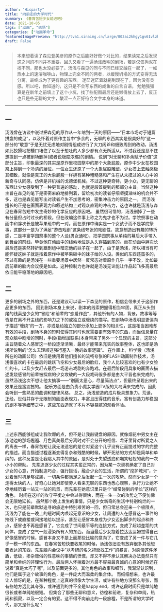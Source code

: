 ```yaml
---
author: "Hisparty"
title: "向前走的大学时代"
summary: 《春宵苦短少女前进吧》
date: 2021-10-05
tags: ["动画", "感悟"]
categories: ["动画革命"]
featuredImagePreview: "http://tva1.sinaimg.cn/large/003ai2khgy1gv61vlzhx6g60go09dq6b02.jpg"
draft: False
---
```


 >本来想着读了森见登美彦的原作之后能好好做个对比的，结果读完之后发现这之间的不同并不重要，回头又看了一遍汤浅政明的剧场，若是仅仅拘泥在找不同，那也太没必要了。汤浅与森见的同与不同已经交融在一起了，一如热水上的速溶咖啡山，物理上完全不同的两者，以缓慢坍塌的方式变得无法分离，最终成为了更有趣的东西。
 迷茫迷茫着就拖到现在了，因为没有灵感。所以吧，你知道的，这只是不会写东西的咸鱼的自言自语。
 勉勉强强算是在新年之前填上了这个小坑，找了些配图最后还是懒得放上去了，反正也只是些无聊的文字，酸涩一点正好符合文字本身的味道。

----------

## 一
 汤浅曾在访谈中说过把森见的原作从一年缩到一天的原因——“日本市场对于短篇拼盘的成见”，以及怀着对原作主旨中“多余的，无聊的东西其实是很美好的”这一部分的“敬意”于是无忧无虑地对剧情组成进行了大刀阔斧和细致周到的改动，汤浅如此狡猾地把槽口堵住了以至于想吐的人多少都有点无所适从，不过我还是忍不住想提到一点被剧场删掉(或者说极度浓缩)的剧情。
 说到“对无聊和多余赋予价值”这部分主旨，印象最深的其实是原作里校园祭中的那个大象屁股，原作中少女在校园祭上碰到一个冷清的展位，一位女生还原了一个大象屁股雕塑，少女摸上去触感极其细致，就像是真正的大象屁股一样拥有某种粗糙感和产生在从未摸过的人心中的新奇与认同感，仿佛是非机械的戈德堡机械。不过这种更奇特，更小众，更无聊的东西让少女感受到了一种更普遍的感动，也就是段首提到的那部分主旨。当然这种主旨在森见的笔下是密密麻麻地排列着，留给初次的读者仔细咂摸滋味的机会并不多，这也是森见能写出对读者产生不加思考的，密集冲击力的原因之一。
 而汤浅擅长的正是在画面表现力和叙述结构上对观众直观的冲击力，这也许就是汤浅与森见在春宵苦短中发生奇妙的化学反应的原因吧。
 虽然很可惜的，汤浅删掉了一些有分量但占时过长的桥段，但在改编这件事上称之为鬼才也不为过。学院祭事在动画中和胖次长是被苹果砸中的一对，而在原作中确实是一个女孩子而不是学院祭事，这部分一是为了满足“游击戏剧”这条线夸张的戏剧性，故意制造出有趣的转折感，二是丰富学园祭事的整个人设(男女通吃)，把学园祭事从单纯的幕后大手带入到舞台的前线，毕竟他在动画中的线索地位是从头穿插到尾的。而在动画中胖次长最后还是突然转折到跟剧组中暗恋他的妹子在一起了，由于是汤浅，所以相当有可能怀疑这妹子就是按着原作中被苹果砸中的妹子给的人设。类似的东西还蛮多的，不过有趣的是汤浅在一些重要场景中居然一反常态对着原作几乎一字不改，比如最后前辈的脑内会议便是如此。这种控制力也许就是汤浅无论能让作品起飞多高最后依旧能平稳落地的原因吧。

## 二  
 更多的剧场之外的东西，还是建议可以读一下森见的原作，相信会带来关于这部作品更多的东西。
 回到剧场本身上来说，剧本的线索把握得相当牢固，真正从头到尾的线索是少女的“冒险”和前辈的“恋爱作战”，其他所有的人物，背景，故事等等皆是在离不开主线的影响力之下的或独立或缠绕的描写。在剧场中汤浅明显更偏向于描述“缠绕”的一方，亦或是给独立的部分添加上更多的相关性，这是相当困难却有效的手段，剧场本身的短时使得其同时也就需要更有效率的东西，而当信息量在观众脑中剧增的同时，手段(指增加联系)本身带来了另外一个显现的主旨，这部分主旨随着众人感冒这一桥段逐渐清晰，最终才能带来充实的故事整体，这也即是汤浅所说到的“怎么去理顺这强行塞入一晚的故事逻辑”。
 在作画上，科学猴（汤浅所在的动画公司）依旧是使用着他们擅长的流畅夸张的FLASH动画制作技术，汤浅很喜欢的卡在最后的跳跃飞空和少女最后的脸红，我个人比较喜欢的也有少女脸红的卡，以及少女赶去最后一场游击戏剧的奔跑戏。在最后阶段用具象的画面去描述发烧感冒的前辈被探病的少女攻破的一大段戏码很多都是由大平晋也来完成的，虽然汤浅这次不想让他太搞事——“别画太恶心，尽量简洁点”，但最终呈现出来的效果还是蛮震撼的。
 配乐方面是由负责小魔女学园TV版的大岛满来完成的，因此会听到一些熟悉的曲调和旋律风格。
 总之，汤浅塑造的成片极具想象力。荒诞，正经，世俗并存于无限制的画面表现力，丰富且压得住的音乐，富有创造力却稳固的剧本等等细节之中，这些东西造就了本片不容易腻的观看体验。

## 三  
 上述东西能够组成让我吹爆的点，但不是让我敲键盘的原因。就像烟花中男女主在泳池边的那场邂逅、月色真美最后分离时对不会分开的相信、龙牙里背对所爱之人的离去一样，春宵苦短让我无法遗忘的是它对爱这个几乎没有正面提过的字的完整的描述。而当描述过程逐渐变得复杂和残酷的时候，解开死结的方式却是简单和单纯的。这种反差是让我陷入其中的原因，是对处于失望透底和嘲笑轻视的我的一次小小的帮助。
 先辈追逐少女的过程其实蛮正常的，因为某一次契机确定了自己对少女的心意，开始制造巧合，强行搭话，融合少女的生活，所谓的“挖护城河”，计划着当时机足够成熟，一切条件都满足之后发起一生一次的攻势。然而少女是一个走得太快的人，好奇心让她对即使旁人看来无聊的东西也悉心观察，执行力让她不停地经历着一站又一站的风景，而先辈在她意识里只是个“经常碰到的学长”这样的角色。
 时间在这样的攻守平衡之中会过得很快，而在一生一次的攻势之下便仿佛会无限地延长。
 虽然那个晚上发生的事情，只是少女新奇的生活中特别绚烂的一次，也只是前辈默默追寻的旅途中特别艰苦的一回，但日常总会迎来一个极限点。汤浅为了能在一晚上的短时间内唤起无意识的少女，让周遭的人在感冒这一事件的摧残下或直接或间接地给以提示，甚至让感冒本身成为少女迈出脚步的起点和终点，感冒也不再是感冒了，它变成了世间最平等的连接方式，变成了超越差距的共同体，变成了空气一般浸染所有人的东西。而当最后少女抱着拉达达达姆觉得自己好像感冒的时候，感冒本身又不是上面那些比喻的意向了，它变成了另一件与它几乎一模一样的东西。
 在春宵苦短快要收尾的时候，汤浅依旧没有放弃很多其他想要表达的东西，先辈脑内会议中“以考研的名义拖延找工作”的暴言，对感情这件矛盾，低级，掺杂庸俗的性意味的事情的愤慨，却又不得不承认其解决办法竟然只有简单和单纯的非理性行为，最后两人怀揣着对方最不容易最真诚的心意的时候还在说着“真是太巧了呢”，以及前面更多的，其他角色的故事和细节，我渐渐认识到，他们是属于这个故事的角色，是一件庞大而温柔的集合体。
 而细细想来，也许最让人惊讶的是，在某种程度上这真的很像大学生活，或许有些地方没那么夸张，而有些地方远比其夸张，或许遇到的并不全是happy end，或许这段时间只是单纯地很长或者单纯地很短。
 但集合了那些无聊和意义，彷徨和前进，复杂和单纯，热闹和孤寂，以及一定会有的爱。这不得不向前走的一段旅程，不是所谓的大学时代，那又是什么呢？